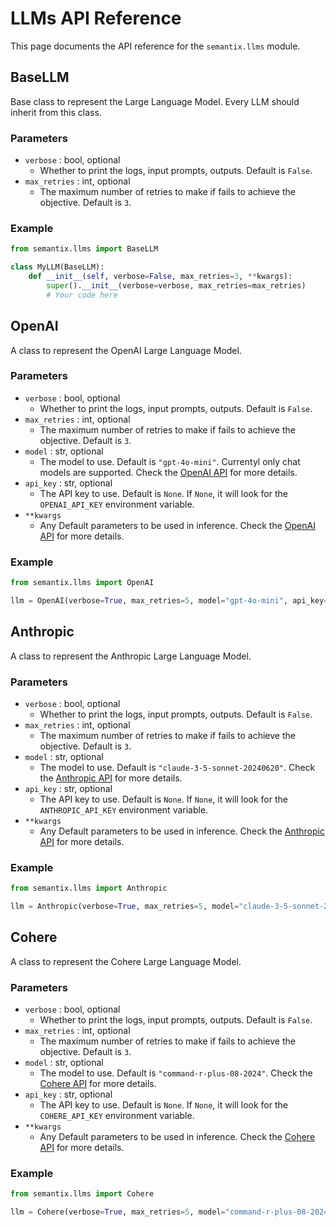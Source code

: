 # LLMs API Reference

This page documents the API reference for the `semantix.llms` module.

## BaseLLM

Base class to represent the Large Language Model. Every LLM should inherit from this class.

### Parameters

- `verbose` : bool, optional
    - Whether to print the logs, input prompts, outputs. Default is `False`.
- `max_retries` : int, optional
    - The maximum number of retries to make if fails to achieve the objective. Default is `3`.

### Example

```python
from semantix.llms import BaseLLM

class MyLLM(BaseLLM):
    def __init__(self, verbose=False, max_retries=3, **kwargs):
        super().__init__(verbose=verbose, max_retries=max_retries)
        # Your code here
```

## OpenAI

A class to represent the OpenAI Large Language Model.

### Parameters

- `verbose` : bool, optional
    - Whether to print the logs, input prompts, outputs. Default is `False`.
- `max_retries` : int, optional
    - The maximum number of retries to make if fails to achieve the objective. Default is `3`.
- `model` : str, optional
    - The model to use. Default is `"gpt-4o-mini"`. Currentyl only chat models are supported. Check the [OpenAI API](https://arc.net/l/quote/gkgqwbpgt) for more details.
- `api_key` : str, optional
    - The API key to use. Default is `None`. If `None`, it will look for the `OPENAI_API_KEY` environment variable.
- `**kwargs`
    - Any Default parameters to be used in inference. Check the [OpenAI API](https://platform.openai.com/docs/api-reference/chat) for more details.

### Example

```python
from semantix.llms import OpenAI

llm = OpenAI(verbose=True, max_retries=5, model="gpt-4o-mini", api_key="YOUR_API_KEY", temperature=0.5)
```

## Anthropic

A class to represent the Anthropic Large Language Model.

### Parameters

- `verbose` : bool, optional
    - Whether to print the logs, input prompts, outputs. Default is `False`.
- `max_retries` : int, optional
    - The maximum number of retries to make if fails to achieve the objective. Default is `3`.
- `model` : str, optional
    - The model to use. Default is `"claude-3-5-sonnet-20240620"`. Check the [Anthropic API](https://docs.anthropic.com/en/docs/about-claude/models) for more details.
- `api_key` : str, optional
    - The API key to use. Default is `None`. If `None`, it will look for the `ANTHROPIC_API_KEY` environment variable.
- `**kwargs`
    - Any Default parameters to be used in inference. Check the [Anthropic API](https://docs.anthropic.com/en/api/messages) for more details.

### Example

```python
from semantix.llms import Anthropic

llm = Anthropic(verbose=True, max_retries=5, model="claude-3-5-sonnet-20240620", api_key="YOUR_API_KEY", temperature=0.5)
```

## Cohere

A class to represent the Cohere Large Language Model.

### Parameters

- `verbose` : bool, optional
    - Whether to print the logs, input prompts, outputs. Default is `False`.
- `max_retries` : int, optional
    - The maximum number of retries to make if fails to achieve the objective. Default is `3`.
- `model` : str, optional
    - The model to use. Default is `"command-r-plus-08-2024"`. Check the [Cohere API](https://docs.cohere.com/docs/models) for more details.
- `api_key` : str, optional
    - The API key to use. Default is `None`. If `None`, it will look for the `COHERE_API_KEY` environment variable.
- `**kwargs`
    - Any Default parameters to be used in inference. Check the [Cohere API](https://docs.cohere.com/reference/chat) for more details.

### Example

```python
from semantix.llms import Cohere

llm = Cohere(verbose=True, max_retries=5, model="command-r-plus-08-2024", api_key="YOUR_API_KEY", temperature=0.5)
```
